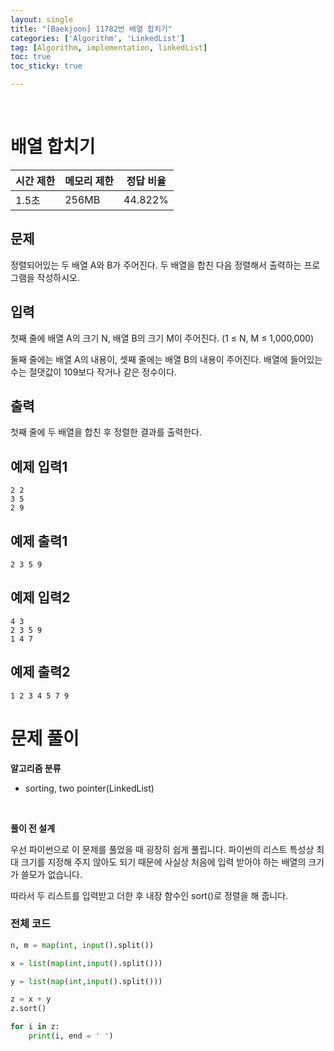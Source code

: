 ```yaml
---
layout: single
title: "[Baekjoon] 11782번 배열 합치기"
categories: ['Algorithm', 'LinkedList']
tag: [Algorithm, implementation, linkedList]
toc: true
toc_sticky: true

---
```


<br>

# 배열 합치기

| 시간 제한 | 메모리 제한 | 정답 비율 |
| --------- | ----------- | --------- |
| 1.5초     | 256MB       | 44.822%   |

## 문제

정렬되어있는 두 배열 A와 B가 주어진다. 두 배열을 합친 다음 정렬해서 출력하는 프로그램을 작성하시오.

## 입력

첫째 줄에 배열 A의 크기 N, 배열 B의 크기 M이 주어진다. (1 ≤ N, M ≤ 1,000,000)

둘째 줄에는 배열 A의 내용이, 셋째 줄에는 배열 B의 내용이 주어진다. 배열에 들어있는 수는 절댓값이 109보다 작거나 같은 정수이다.

## 출력

첫째 줄에 두 배열을 합친 후 정렬한 결과를 출력한다.

## 예제 입력1

```
2 2
3 5
2 9
```

## 예제 출력1

```
2 3 5 9
```

## 예제 입력2

```
4 3
2 3 5 9
1 4 7
```

## 예제 출력2

```
1 2 3 4 5 7 9
```



# 문제 풀이

**알고리즘 분류**

- sorting, two pointer(LinkedList)

<br>

**풀이 전 설계**

우선 파이썬으로 이 문제를 풀었을 때 굉장히 쉽게 풀립니다. 파이썬의 리스트 특성상 최대 크기를 지정해 주지 않아도 되기 때문에 사실상 처음에 입력 받아야 하는 배열의 크기가 쓸모가 없습니다. 

따라서 두 리스트를 입력받고 더한 후 내장 함수인 sort()로 정렬을 해 줍니다.

### 전체 코드

```python
n, m = map(int, input().split())

x = list(map(int,input().split()))

y = list(map(int,input().split()))

z = x + y
z.sort()

for i in z:
    print(i, end = ' ')
```

<br>
















